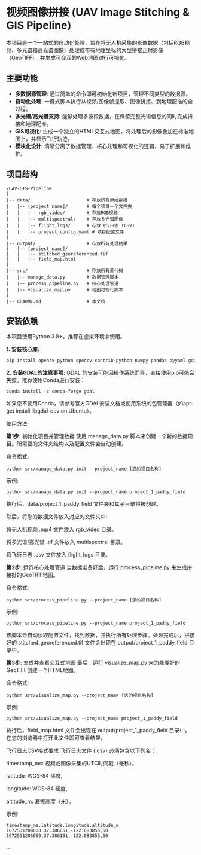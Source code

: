 # 视频图像拼接 (UAV Image Stitching & GIS Pipeline)

本项目是一个一站式的自动化处理，旨在将无人机采集的影像数据（包括RGB视频、多光谱和高光谱图像）处理成带有地理坐标的大型拼接正射影像（GeoTIFF），并生成可交互的Web地图进行可视化。

## 主要功能

- **多数据源管理**: 通过简单的命令即可初始化新项目，管理不同类型的数据源。
- **自动化处理**: 一键式脚本执行从视频/图像帧提取、图像拼接、到地理配准的全过程。
- **多光谱/高光谱支持**: 能够处理多波段数据，在保留完整光谱信息的同时完成拼接和地理配准。
- **GIS可视化**: 生成一个独立的HTML交互式地图，将处理后的影像叠加在标准地图上，并显示飞行轨迹。
- **模块化设计**: 清晰分离了数据管理、核心处理和可视化的逻辑，易于扩展和维护。

## 项目结构


```
/UAV-GIS-Pipeline
|
|-- data/                     # 存放所有原始数据
|   |-- [project_name]/       # 每个项目一个文件夹
|   |   |-- rgb_video/        # 存放RGB视频
|   |   |-- multispectral/    # 存放多光谱图像
|   |   |-- flight_logs/      # 存放飞行日志 (CSV)
|   |   |-- project_config.yaml # 项目配置文件
|
|-- output/                   # 存放所有处理结果
|   |-- [project_name]/
|   |   |-- stitched_georeferenced.tif
|   |   |-- field_map.html
|
|-- src/                      # 存放所有源代码
|   |-- manage_data.py        # 数据管理脚本
|   |-- process_pipeline.py   # 核心处理管道
|   |-- visualize_map.py      # 地图可视化脚本
|
|-- README.md                 # 本文档
```


## 安装依赖

本项目使用Python 3.8+。推荐在虚拟环境中使用。

**1. 安装核心库:**
```bash
pip install opencv-python opencv-contrib-python numpy pandas pyyaml gdal rasterio folium pillow
```

**2. 安装GDAL的注意事项:**
GDAL 的安装可能因操作系统而异，直接使用pip可能会失败。推荐使用Conda进行安装：
```
conda install -c conda-forge gdal
```
如果您不使用Conda，请参考官方GDAL安装文档或使用系统的包管理器（如apt-get install libgdal-dev on Ubuntu）。

使用方法

**第1步:** 初始化项目并管理数据
使用 manage_data.py 脚本来创建一个新的数据项目。所需要的文件夹结构以及配置文件会自动创建。

命令格式:
```
python src/manage_data.py init --project_name [您的项目名称]
```

示例:
```
python src/manage_data.py init --project_name project_1_paddy_field
```

执行后，data/project_1_paddy_field 文件夹和其子目录将被创建。

然后，将您的数据文件放入对应的文件夹中:

将无人机视频 .mp4 文件放入 rgb_video 目录。

将多光谱/高光谱 .tif 文件放入 multispectral 目录。

将飞行日志 .csv 文件放入 flight_logs 目录。

**第2步:** 运行核心处理管道
当数据准备好后，运行 process_pipeline.py 来生成拼接好的GeoTIFF地图。

命令格式:
```
python src/process_pipeline.py --project_name [您的项目名称]
```

示例:

```
python src/process_pipeline.py --project_name project_1_paddy_field
```

该脚本会自动读取配置文件，找到数据，并执行所有处理步骤。处理完成后，拼接好的 stitched_georeferenced.tif 文件会出现在 output/project_1_paddy_field 目录中。

**第3步:** 生成并查看交互式地图
最后，运行 visualize_map.py 来为处理好的GeoTIFF创建一个HTML地图。

命令格式:

```
python src/visualize_map.py --project_name [您的项目名称]
```

示例:

```
python src/visualize_map.py --project_name project_1_paddy_field
```

执行后，field_map.html 文件会出现在 output/project_1_paddy_field 目录中。在您的浏览器中打开此文件即可查看结果。

飞行日志CSV格式要求
飞行日志文件 (.csv) 必须包含以下列名：

timestamp_ms: 视频或图像采集的UTC时间戳（毫秒）。

latitude: WGS-84 纬度,

longitude: WGS-84 经度,

altitude_m: 海拔高度（米）。

示例:
```
timestamp_ms,latitude,longitude,altitude_m
1672531200000,37.386051,-122.083855,50
1672531205000,37.386151,-122.083855,50
```
...

